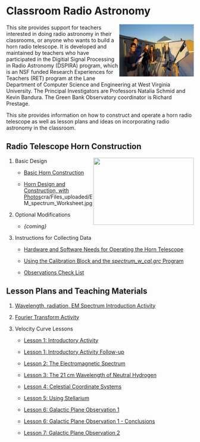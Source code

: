 # Classroom Radio Astronomy

<img align="right" width="200" height="140" src="https://github.com/WVURAIL/cra/blob/master/Students_w_Horn_roof.jpg">
This site provides support for teachers interested in doing radio astronomy in their classrooms, or anyone who wants to build a horn radio telescope. It is developed and maintained by teachers who have participated in the Digitial Signal Processing in Radio Astronomy (DSPIRA) program, which is an NSF funded Research Experiences for Teachers (RET) program at the Lane Department of Computer Science and Engineering at West Virginia University. The Principal Investigators are Professors Natalia Schmid and Kevin Bandura. The Green Bank Observatory coordinator is Richard Prestage.

This site provides information on how to construct and operate a horn radio telescope as well as lesson plans and ideas on incorporating radio astronomy in the classroom.

## Radio Telescope Horn Construction
<img align="right" width="270" height="180" src="https://github.com/WVURAIL/cra/blob/master/Students_w_Horn_parkinlot.jpg">

1. Basic Design

   * [Basic Horn Construction](https://github.com/WVURAIL/cra/Files_uploaded/blob/master/DSPIRA_Horn_Assembly.pdf)

   * [Horn Design and Construction, with Photos](https://github.com/WVURAIL/cra/Files_uploaded/blob/master/HornTelescope_Design_CRA.pdf)cra/Files_uploaded/EM_spectrum_Worksheet.jpg


2. Optional Modifications

   * _{coming}_
   
3. Instructions for Collecting Data
   
   * [Hardware and Software Needs for Operating the Horn Telescope](https://github.com/jmakous/cra_files/blob/master/HardwareSoftware_Needs_for_HornTelescope.pdf)
   
   * [Using the Calibration Block and the _spectrum_w_cal.grc_ Program](https://github.com/jmakous/cra_files/blob/master/Instructions_DSPIRAHorn_spectrometer_program.pdf)
   
   * [Observations Check List](https://github.com/jmakous/cra_files/blob/master/Observations_CheckList.pdf)

## Lesson Plans and Teaching Materials

1. [Wavelength, radiation, EM Spectrum Introduction Activity](https://github.com/jmakous/cra_files/blob/master/wavelengths_radiation_EM_intro.pdf)

2. [Fourier Transform Activity](https://github.com/jmakous/cra_files/blob/master/FourierTransform_Activity.pdf)

3. Velocity Curve Lessons

   * [Lesson 1: Introductory Activity](https://github.com/cra/Files_uploaded/blob/master/VelocityCurve_Lesson1_2018.pdf)
   
   * [Lesson 1: Introductory Activity Follow-up](https://github.com/jmakous/cra_files/blob/master/VelocityCurve_Lesson1_Followup_2018.pdf)
   
   * [Lesson 2: The Electromagnetic Spectrum](https://github.com/jmakous/cra_files/blob/master/VelocityCurve_Lesson2_2018.pdf)
   
   * [Lesson 3: The 21 cm Wavelength of Neutral Hydrogen](https://github.com/jmakous/cra_files/blob/master/VelocityCurve_Lesson3_2018.pdf)
   
   * [Lesson 4: Celestial Coordinate Systems](https://github.com/jmakous/cra_files/blob/master/VelocityCurve_Lesson4_2018.pdf)
   
   * [Lesson 5: Using Stellarium](https://github.com/jmakous/cra_files/blob/master/VelocityCurve_Lesson5_2018.pdf)
   
   * [Lesson 6: Galactic Plane Observation 1](https://github.com/jmakous/cra_files/blob/master/VelocityCurve_Lesson6_GalacticPlaneObservation1_2018.pdf)
   
   * [Lesson 6: Galactic Plane Observation 1 - Conclusions](https://github.com/jmakous/cra_files/blob/master/VelocityCurve_Lesson6_GalacticPlaneObservation1_Conclusions_2018.pdf)
   
   * [Lesson 7: Galactic Plane Observation 2](https://github.com/jmakous/cra_files/blob/master/VelocityCurve_Lesson7_2018.pdf)
   
